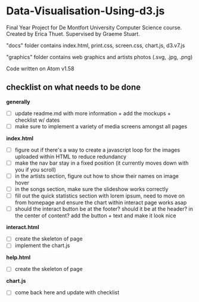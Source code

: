 # Data-Visualisation-Using-d3.js

Final Year Project for De Montfort University Computer Science course.
Created by Erica Thuet. Supervised by Graeme Stuart.

"docs" folder contains index.html, print.css, screen.css, chart.js, d3.v7.js

"graphics" folder contains web graphics and artists photos (.svg, .jpg, .png)

Code written on Atom v1.58


## checklist on what needs to be done

**generally**
- [ ] update readme.md with more information + add the mockups + checklist w/ dates
- [ ] make sure to implement a variety of media screens amongst all pages

**index.html**
- [ ] figure out if there's a way to create a javascript loop for the images uploaded within HTML to reduce redundancy
- [ ] make the nav bar stay in a fixed position (it currently moves down with you if you scroll)
- [ ] in the artists section, figure out how to show their names on image hover
- [ ] in the songs section, make sure the slideshow works correctly
- [ ] fill out the quick statistics section with lorem ipsum, need to move on from homepage and ensure the chart within interact page works asap
- [ ] should the interact button be at the footer? should it be at the header?  in the center of content? add the button + text and make it look nice

**interact.html**
- [ ] create the skeleton of page
- [ ] implement the chart.js 

**help.html**
- [ ] create the skeleton of page

**chart.js**
- [ ] come back here and update with checklist


